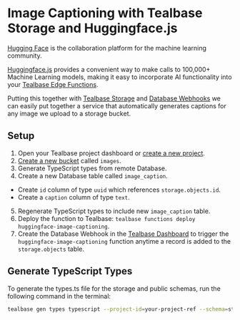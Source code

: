 # Image Captioning with Tealbase Storage and Huggingface.js

[Hugging Face](https://huggingface.co/) is the collaboration platform for the machine learning community.

[Huggingface.js](https://huggingface.co/docs/huggingface.js/index) provides a convenient way to make calls to 100,000+ Machine Learning models, making it easy to incorporate AI functionality into your [Tealbase Edge Functions](https://tealbase.com/edge-functions).

Putting this together with [Tealbase Storage](https://tealbase.com/storage) and [Database Webhooks](https://tealbase.com/docs/guides/database/webhooks) we can easily put together a service that automatically generates captions for any image we upload to a storage bucket.

## Setup

1. Open your Tealbase project dashboard or [create a new project](https://tealbase.com/dashboard/projects).
2. [Create a new bucket](https://tealbase.com/dashboard/project/_/storage/buckets) called `images`.
3. Generate TypeScript types from remote Database.
4. Create a new Database table called `image_caption`.

- Create `id` column of type `uuid` which references `storage.objects.id`.
- Create a `caption` column of type `text`.

5. Regenerate TypeScript types to include new `image_caption` table.
6. Deploy the function to Tealbase: `tealbase functions deploy huggingface-image-captioning`.
7. Create the Database Webhook in the [Tealbase Dashboard](https://tealbase.com/dashboard/project/_/database/hooks) to trigger the `huggingface-image-captioning` function anytime a record is added to the `storage.objects` table.

## Generate TypeScript Types

To generate the types.ts file for the storage and public schemas, run the following command in the terminal:

```bash
tealbase gen types typescript --project-id=your-project-ref --schema=storage,public > tealbase/functions/huggingface-image-captioning/types.ts
```

